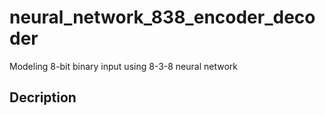 # neural_network_838_encoder_decoder
Modeling 8-bit binary input using 8-3-8 neural network


## Decription 

